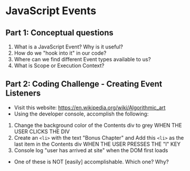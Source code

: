 # JavaScript Events

## Part 1: Conceptual questions
1. What is a JavaScript Event? Why is it useful?
2. How do we "hook into it" in our code?
3. Where can we find different Event types available to us?
4. What is Scope or Execution Context?

## Part 2: Coding Challenge - Creating Event Listeners
* Visit this website: https://en.wikipedia.org/wiki/Algorithmic_art
* Using the developer console, accomplish the following:
1. Change the background color of the Contents div to grey WHEN THE USER CLICKS THE DIV
2. Create an `<li>` with the text "Bonus Chapter" and Add this `<li>` as the last item in the Contents div WHEN THE USER PRESSES THE "l" KEY
3. Console log "user has arrived at site" when the DOM first loads
* One of these is NOT [easily] accomplishable. Which one? Why?
